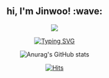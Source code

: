 <div align="center">
  <h2>hi, I'm Jinwoo! :wave:</h2>
  
  <a href="https://www.notion.so/6d21af1caeb44506904b6803132c0647">
    <img src="https://img.shields.io/badge/notion-20232a.svg?style=for-the-badge&logo=notion&logoColor=#000000" />
  </a>

[![Typing SVG](https://readme-typing-svg.demolab.com/?lines=First+line+of+text;Second+line+of+text)](https://git.io/typing-svg)


![Anurag's GitHub stats](https://github-readme-stats.vercel.app/api?username=JinCode96&show_icons=true&theme=radical)


[![Hits](https://hits.seeyoufarm.com/api/count/incr/badge.svg?url=https%3A%2F%2Fgithub.com%2FJinCode96&count_bg=%2379C83D&title_bg=%23555555&icon=&icon_color=%23E7E7E7&title=hits&edge_flat=false)](https://hits.seeyoufarm.com)
</div>

